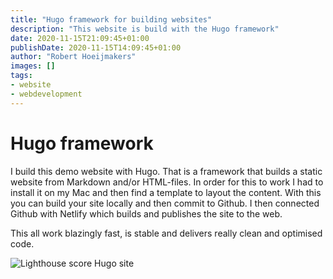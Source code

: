 ```yaml
---
title: "Hugo framework for building websites"
description: "This website is build with the Hugo framework"
date: 2020-11-15T21:09:45+01:00
publishDate: 2020-11-15T14:09:45+01:00
author: "Robert Hoeijmakers"
images: []
tags:
- website
- webdevelopment
---
```

# Hugo framework

I build this demo website with Hugo. That is a framework that builds a static website from Markdown and/or HTML-files. In order for this to work I had to install it on my Mac and then find a template to layout the content. With this you can build your site locally and then commit to Github. I then connected Github with Netlify which builds and publishes the site to the web.

This all work blazingly fast, is stable and delivers really clean and optimised code.

![Lighthouse score Hugo site](lighthouse.jpg)
